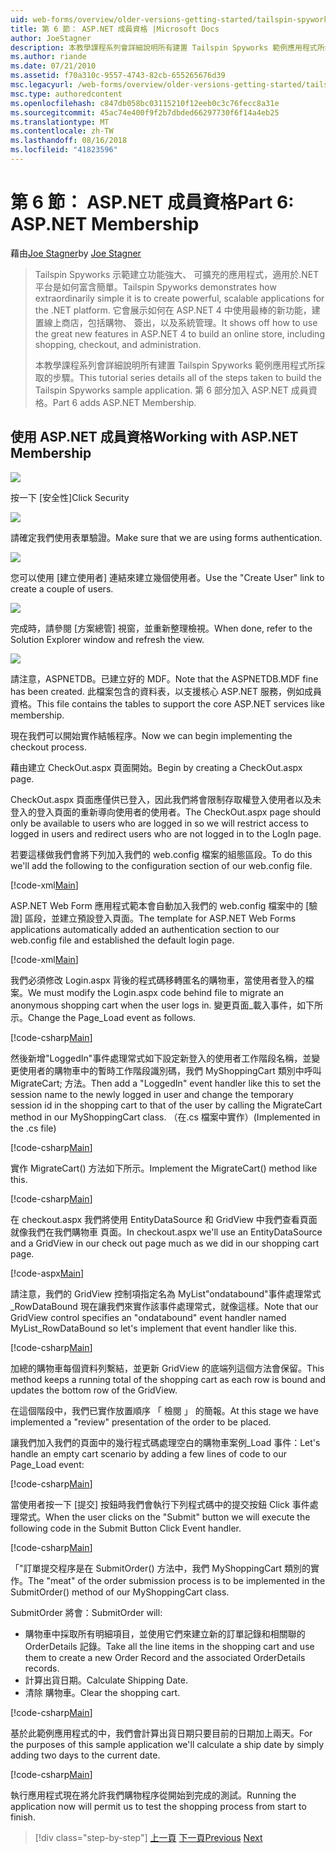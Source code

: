 ```yaml
---
uid: web-forms/overview/older-versions-getting-started/tailspin-spyworks/tailspin-spyworks-part-6
title: 第 6 節： ASP.NET 成員資格 |Microsoft Docs
author: JoeStagner
description: 本教學課程系列會詳細說明所有建置 Tailspin Spyworks 範例應用程式所採取的步驟。 第 6 部分加入 ASP.NET 成員資格。
ms.author: riande
ms.date: 07/21/2010
ms.assetid: f70a310c-9557-4743-82cb-655265676d39
msc.legacyurl: /web-forms/overview/older-versions-getting-started/tailspin-spyworks/tailspin-spyworks-part-6
msc.type: authoredcontent
ms.openlocfilehash: c847db058bc03115210f12eeb0c3c76fecc8a31e
ms.sourcegitcommit: 45ac74e400f9f2b7dbded66297730f6f14a4eb25
ms.translationtype: MT
ms.contentlocale: zh-TW
ms.lasthandoff: 08/16/2018
ms.locfileid: "41823596"
---
```

<a name="part-6-aspnet-membership"></a><span data-ttu-id="2a115-104">第 6 節： ASP.NET 成員資格</span><span class="sxs-lookup"><span data-stu-id="2a115-104">Part 6: ASP.NET Membership</span></span>
====================
<span data-ttu-id="2a115-105">藉由[Joe Stagner](https://github.com/JoeStagner)</span><span class="sxs-lookup"><span data-stu-id="2a115-105">by [Joe Stagner](https://github.com/JoeStagner)</span></span>

> <span data-ttu-id="2a115-106">Tailspin Spyworks 示範建立功能強大、 可擴充的應用程式，適用於.NET 平台是如何富含簡單。</span><span class="sxs-lookup"><span data-stu-id="2a115-106">Tailspin Spyworks demonstrates how extraordinarily simple it is to create powerful, scalable applications for the .NET platform.</span></span> <span data-ttu-id="2a115-107">它會展示如何在 ASP.NET 4 中使用最棒的新功能，建置線上商店，包括購物、 簽出，以及系統管理。</span><span class="sxs-lookup"><span data-stu-id="2a115-107">It shows off how to use the great new features in ASP.NET 4 to build an online store, including shopping, checkout, and administration.</span></span>
> 
> <span data-ttu-id="2a115-108">本教學課程系列會詳細說明所有建置 Tailspin Spyworks 範例應用程式所採取的步驟。</span><span class="sxs-lookup"><span data-stu-id="2a115-108">This tutorial series details all of the steps taken to build the Tailspin Spyworks sample application.</span></span> <span data-ttu-id="2a115-109">第 6 部分加入 ASP.NET 成員資格。</span><span class="sxs-lookup"><span data-stu-id="2a115-109">Part 6 adds ASP.NET Membership.</span></span>


## <a id="_Toc260221672"></a>  <span data-ttu-id="2a115-110">使用 ASP.NET 成員資格</span><span class="sxs-lookup"><span data-stu-id="2a115-110">Working with ASP.NET Membership</span></span>

![](tailspin-spyworks-part-6/_static/image1.png)

<span data-ttu-id="2a115-111">按一下 [安全性]</span><span class="sxs-lookup"><span data-stu-id="2a115-111">Click Security</span></span>

![](tailspin-spyworks-part-6/_static/image1.jpg)

<span data-ttu-id="2a115-112">請確定我們使用表單驗證。</span><span class="sxs-lookup"><span data-stu-id="2a115-112">Make sure that we are using forms authentication.</span></span>

![](tailspin-spyworks-part-6/_static/image2.jpg)

<span data-ttu-id="2a115-113">您可以使用 [建立使用者] 連結來建立幾個使用者。</span><span class="sxs-lookup"><span data-stu-id="2a115-113">Use the "Create User" link to create a couple of users.</span></span>

![](tailspin-spyworks-part-6/_static/image3.jpg)

<span data-ttu-id="2a115-114">完成時，請參閱 [方案總管] 視窗，並重新整理檢視。</span><span class="sxs-lookup"><span data-stu-id="2a115-114">When done, refer to the Solution Explorer window and refresh the view.</span></span>

![](tailspin-spyworks-part-6/_static/image2.png)

<span data-ttu-id="2a115-115">請注意，ASPNETDB。已建立好的 MDF。</span><span class="sxs-lookup"><span data-stu-id="2a115-115">Note that the ASPNETDB.MDF fine has been created.</span></span> <span data-ttu-id="2a115-116">此檔案包含的資料表，以支援核心 ASP.NET 服務，例如成員資格。</span><span class="sxs-lookup"><span data-stu-id="2a115-116">This file contains the tables to support the core ASP.NET services like membership.</span></span>

<span data-ttu-id="2a115-117">現在我們可以開始實作結帳程序。</span><span class="sxs-lookup"><span data-stu-id="2a115-117">Now we can begin implementing the checkout process.</span></span>

<span data-ttu-id="2a115-118">藉由建立 CheckOut.aspx 頁面開始。</span><span class="sxs-lookup"><span data-stu-id="2a115-118">Begin by creating a CheckOut.aspx page.</span></span>

<span data-ttu-id="2a115-119">CheckOut.aspx 頁面應僅供已登入，因此我們將會限制存取權登入使用者以及未登入的登入頁面的重新導向使用者的使用者。</span><span class="sxs-lookup"><span data-stu-id="2a115-119">The CheckOut.aspx page should only be available to users who are logged in so we will restrict access to logged in users and redirect users who are not logged in to the LogIn page.</span></span>

<span data-ttu-id="2a115-120">若要這樣做我們會將下列加入我們的 web.config 檔案的組態區段。</span><span class="sxs-lookup"><span data-stu-id="2a115-120">To do this we'll add the following to the configuration section of our web.config file.</span></span>

[!code-xml[Main](tailspin-spyworks-part-6/samples/sample1.xml)]

<span data-ttu-id="2a115-121">ASP.NET Web Form 應用程式範本會自動加入我們的 web.config 檔案中的 [驗證] 區段，並建立預設登入頁面。</span><span class="sxs-lookup"><span data-stu-id="2a115-121">The template for ASP.NET Web Forms applications automatically added an authentication section to our web.config file and established the default login page.</span></span>

[!code-xml[Main](tailspin-spyworks-part-6/samples/sample2.xml)]

<span data-ttu-id="2a115-122">我們必須修改 Login.aspx 背後的程式碼移轉匿名的購物車，當使用者登入的檔案。</span><span class="sxs-lookup"><span data-stu-id="2a115-122">We must modify the Login.aspx code behind file to migrate an anonymous shopping cart when the user logs in.</span></span> <span data-ttu-id="2a115-123">變更頁面\_載入事件，如下所示。</span><span class="sxs-lookup"><span data-stu-id="2a115-123">Change the Page\_Load event as follows.</span></span>

[!code-csharp[Main](tailspin-spyworks-part-6/samples/sample3.cs)]

<span data-ttu-id="2a115-124">然後新增"LoggedIn"事件處理常式如下設定新登入的使用者工作階段名稱，並變更使用者的購物車中的暫時工作階段識別碼，我們 MyShoppingCart 類別中呼叫 MigrateCart; 方法。</span><span class="sxs-lookup"><span data-stu-id="2a115-124">Then add a "LoggedIn" event handler like this to set the session name to the newly logged in user and change the temporary session id in the shopping cart to that of the user by calling the MigrateCart method in our MyShoppingCart class.</span></span> <span data-ttu-id="2a115-125">（在.cs 檔案中實作）</span><span class="sxs-lookup"><span data-stu-id="2a115-125">(Implemented in the .cs file)</span></span>

[!code-csharp[Main](tailspin-spyworks-part-6/samples/sample4.cs)]

<span data-ttu-id="2a115-126">實作 MigrateCart() 方法如下所示。</span><span class="sxs-lookup"><span data-stu-id="2a115-126">Implement the MigrateCart() method like this.</span></span>

[!code-csharp[Main](tailspin-spyworks-part-6/samples/sample5.cs)]

<span data-ttu-id="2a115-127">在 checkout.aspx 我們將使用 EntityDataSource 和 GridView 中我們查看頁面就像我們在我們購物車 頁面。</span><span class="sxs-lookup"><span data-stu-id="2a115-127">In checkout.aspx we'll use an EntityDataSource and a GridView in our check out page much as we did in our shopping cart page.</span></span>

[!code-aspx[Main](tailspin-spyworks-part-6/samples/sample6.aspx)]

<span data-ttu-id="2a115-128">請注意，我們的 GridView 控制項指定名為 MyList"ondatabound"事件處理常式\_RowDataBound 現在讓我們來實作該事件處理常式，就像這樣。</span><span class="sxs-lookup"><span data-stu-id="2a115-128">Note that our GridView control specifies an "ondatabound" event handler named MyList\_RowDataBound so let's implement that event handler like this.</span></span>

[!code-csharp[Main](tailspin-spyworks-part-6/samples/sample7.cs)]

<span data-ttu-id="2a115-129">加總的購物車每個資料列繫結，並更新 GridView 的底端列這個方法會保留。</span><span class="sxs-lookup"><span data-stu-id="2a115-129">This method keeps a running total of the shopping cart as each row is bound and updates the bottom row of the GridView.</span></span>

<span data-ttu-id="2a115-130">在這個階段中，我們已實作放置順序 「 檢閱 」 的簡報。</span><span class="sxs-lookup"><span data-stu-id="2a115-130">At this stage we have implemented a "review" presentation of the order to be placed.</span></span>

<span data-ttu-id="2a115-131">讓我們加入我們的頁面中的幾行程式碼處理空白的購物車案例\_Load 事件：</span><span class="sxs-lookup"><span data-stu-id="2a115-131">Let's handle an empty cart scenario by adding a few lines of code to our Page\_Load event:</span></span>

[!code-csharp[Main](tailspin-spyworks-part-6/samples/sample8.cs)]

<span data-ttu-id="2a115-132">當使用者按一下 [提交] 按鈕時我們會執行下列程式碼中的提交按鈕 Click 事件處理常式。</span><span class="sxs-lookup"><span data-stu-id="2a115-132">When the user clicks on the "Submit" button we will execute the following code in the Submit Button Click Event handler.</span></span>

[!code-csharp[Main](tailspin-spyworks-part-6/samples/sample9.cs)]

<span data-ttu-id="2a115-133">「"訂單提交程序是在 SubmitOrder() 方法中，我們 MyShoppingCart 類別的實作。</span><span class="sxs-lookup"><span data-stu-id="2a115-133">The "meat" of the order submission process is to be implemented in the SubmitOrder() method of our MyShoppingCart class.</span></span>

<span data-ttu-id="2a115-134">SubmitOrder 將會：</span><span class="sxs-lookup"><span data-stu-id="2a115-134">SubmitOrder will:</span></span>

- <span data-ttu-id="2a115-135">購物車中採取所有明細項目，並使用它們來建立新的訂單記錄和相關聯的 OrderDetails 記錄。</span><span class="sxs-lookup"><span data-stu-id="2a115-135">Take all the line items in the shopping cart and use them to create a new Order Record and the associated OrderDetails records.</span></span>
- <span data-ttu-id="2a115-136">計算出貨日期。</span><span class="sxs-lookup"><span data-stu-id="2a115-136">Calculate Shipping Date.</span></span>
- <span data-ttu-id="2a115-137">清除 購物車。</span><span class="sxs-lookup"><span data-stu-id="2a115-137">Clear the shopping cart.</span></span>


[!code-csharp[Main](tailspin-spyworks-part-6/samples/sample10.cs)]

<span data-ttu-id="2a115-138">基於此範例應用程式的中，我們會計算出貨日期只要目前的日期加上兩天。</span><span class="sxs-lookup"><span data-stu-id="2a115-138">For the purposes of this sample application we'll calculate a ship date by simply adding two days to the current date.</span></span>

[!code-csharp[Main](tailspin-spyworks-part-6/samples/sample11.cs)]

<span data-ttu-id="2a115-139">執行應用程式現在將允許我們購物程序從開始到完成的測試。</span><span class="sxs-lookup"><span data-stu-id="2a115-139">Running the application now will permit us to test the shopping process from start to finish.</span></span>

> [!div class="step-by-step"]
> <span data-ttu-id="2a115-140">[上一頁](tailspin-spyworks-part-5.md)
> [下一頁](tailspin-spyworks-part-7.md)</span><span class="sxs-lookup"><span data-stu-id="2a115-140">[Previous](tailspin-spyworks-part-5.md)
[Next](tailspin-spyworks-part-7.md)</span></span>
